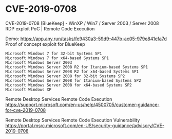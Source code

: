 # CVE-2019-0708
CVE-2019-0708 [BlueKeep] - WinXP / Win7 / Server 2003 / Server 2008 RDP exploit PoC | Remote Code Execution

Demo:  https://app.any.run/tasks/fe9430a3-59d9-447b-ac05-979e841efa7d  Proof of concept exploit for BlueKeep




    Microsoft Windows 7 for 32-bit Systems SP1
    Microsoft Windows 7 for x64-based Systems SP1
    Microsoft Windows Server 2003
    Microsoft Windows Server 2008 R2 for Itanium-based Systems SP1
    Microsoft Windows Server 2008 R2 for x64-based Systems SP1
    Microsoft Windows Server 2008 for 32-bit Systems SP2
    Microsoft Windows Server 2008 for Itanium-based Systems SP2
    Microsoft Windows Server 2008 for x64-based Systems SP2
    Microsoft Windows XP



Remote Desktop Services Remote Code Execution 
https://support.microsoft.com/en-us/help/4500705/customer-guidance-for-cve-2019-0708

Remote Desktop Services Remote Code Execution Vulnerability
https://portal.msrc.microsoft.com/en-US/security-guidance/advisory/CVE-2019-0708 



